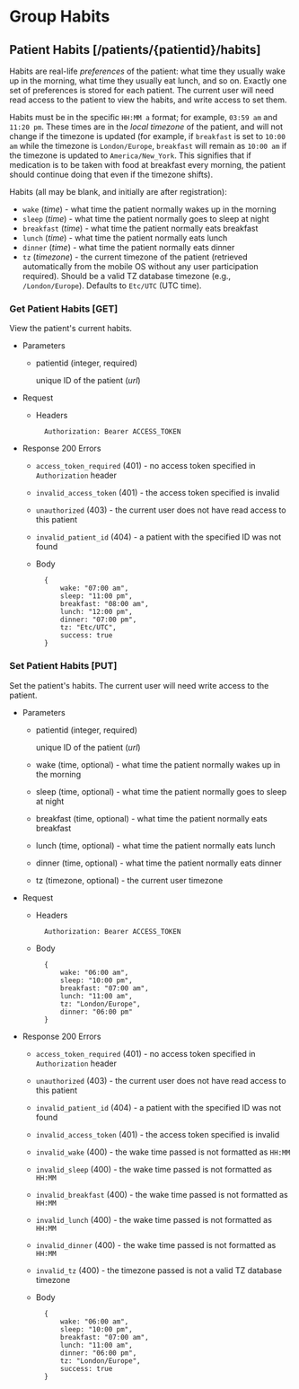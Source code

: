 # Group Habits
## Patient Habits [/patients/{patientid}/habits]
Habits are real-life *preferences* of the patient: what time they usually wake up
in the morning, what time they usually eat lunch, and so on. Exactly one set of
preferences is stored for each patient. The current user will need read access
to the patient to view the habits, and write access to set them.

Habits must be in the specific `HH:MM a` format; for example, `03:59 am` and `11:20 pm`.
These times are in the *local timezone* of the patient, and will not change if the 
timezone is updated (for example, if `breakfast` is set to `10:00 am` while the timezone
is `London/Europe`, `breakfast` will remain as `10:00 am` if the timezone is updated to
`America/New_York`. This signifies that if medication is to be taken with food at
breakfast every morning, the patient should continue doing that even if the timezone shifts).

Habits (all may be blank, and initially are after registration):
+ `wake` (*time*) - what time the patient normally wakes up in the morning
+ `sleep` (*time*) - what time the patient normally goes to sleep at night
+ `breakfast` (*time*) - what time the patient normally eats breakfast
+ `lunch` (*time*) - what time the patient normally eats lunch
+ `dinner` (*time*) - what time the patient normally eats dinner
+ `tz` (*timezone*) - the current timezone of the patient (retrieved automatically
    from the mobile OS without any user participation required). Should be a valid TZ
    database timezone (e.g., `/London/Europe`). Defaults to `Etc/UTC` (UTC time).
  
### Get Patient Habits [GET]
View the patient's current habits.

+ Parameters
    + patientid (integer, required)

        unique ID of the patient (*url*)

+ Request
    + Headers

            Authorization: Bearer ACCESS_TOKEN

+ Response 200
    Errors
    + `access_token_required` (401) - no access token specified in `Authorization`
    header
    + `invalid_access_token` (401) - the access token specified is invalid
    + `unauthorized` (403) - the current user does not have read access to this patient
    + `invalid_patient_id` (404) - a patient with the specified ID was not found

    + Body

            {
                wake: "07:00 am",
                sleep: "11:00 pm",
                breakfast: "08:00 am",
                lunch: "12:00 pm",
                dinner: "07:00 pm",
                tz: "Etc/UTC",
                success: true
            }

### Set Patient Habits [PUT]
Set the patient's habits. The current user will need write access to the patient.

+ Parameters
    + patientid (integer, required)

        unique ID of the patient (*url*)
    + wake (time, optional) - what time the patient normally wakes up in the morning
    + sleep (time, optional) - what time the patient normally goes to sleep at night
    + breakfast (time, optional) - what time the patient normally eats breakfast
    + lunch (time, optional) - what time the patient normally eats lunch
    + dinner (time, optional) - what time the patient normally eats dinner
    + tz (timezone, optional) - the current user timezone

+ Request
    + Headers

            Authorization: Bearer ACCESS_TOKEN
    + Body

            {
                wake: "06:00 am",
                sleep: "10:00 pm",
                breakfast: "07:00 am",
                lunch: "11:00 am",
                tz: "London/Europe",
                dinner: "06:00 pm"
            }

+ Response 200
    Errors
    + `access_token_required` (401) - no access token specified in `Authorization`
    header
    + `unauthorized` (403) - the current user does not have read access to this patient
    + `invalid_patient_id` (404) - a patient with the specified ID was not found
    + `invalid_access_token` (401) - the access token specified is invalid
    + `invalid_wake` (400) - the wake time passed is not formatted as `HH:MM`
    + `invalid_sleep` (400) - the wake time passed is not formatted as `HH:MM`
    + `invalid_breakfast` (400) - the wake time passed is not formatted as `HH:MM`
    + `invalid_lunch` (400) - the wake time passed is not formatted as `HH:MM`
    + `invalid_dinner` (400) - the wake time passed is not formatted as `HH:MM`
    + `invalid_tz` (400) - the timezone passed is not a valid TZ database timezone

    + Body

            {
                wake: "06:00 am",
                sleep: "10:00 pm",
                breakfast: "07:00 am",
                lunch: "11:00 am",
                dinner: "06:00 pm",
                tz: "London/Europe",
                success: true
            }

